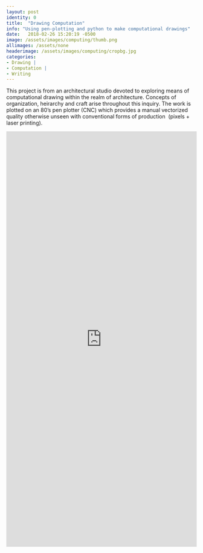 ```yaml
---
layout: post
identity: 0
title:  "Drawing Computation"
info: "Using pen-plotting and python to make computational drawings"
date:   2018-02-26 15:20:19 -0500
image: /assets/images/computing/thumb.png
allimages: /assets/none
headerimage: /assets/images/computing/cropbg.jpg
categories:
- Drawing |
- Computation |
- Writing
---
```


This project is from an architectural studio devoted to exploring means of computational drawing within the realm of architecture. Concepts of organization, heirarchy and craft arise throughout this inquiry. The work is plotted on an 80’s pen plotter (CNC) which provides a manual vectorized quality otherwise unseen with conventional forms of production  (pixels + laser printing).

<iframe width="100%" height="1100px" src="https://www.yumpu.com/en/embed/view/lRy7QvI10OieWxG5" frameborder="0" allowfullscreen="true"  allowtransparency="true"></iframe>